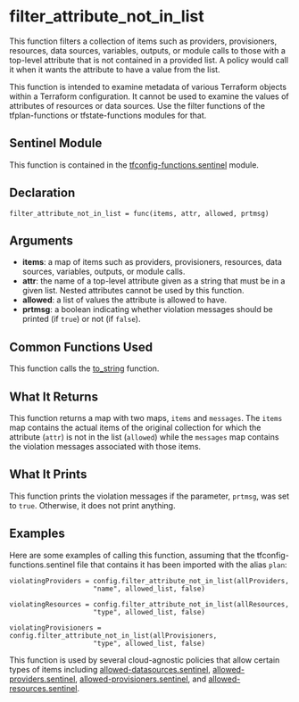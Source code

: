 # filter_attribute_not_in_list
This function filters a collection of items such as providers, provisioners, resources, data sources, variables, outputs, or module calls to those with a top-level attribute that is not contained in a provided list. A policy would call it when it wants the attribute to have a value from the list.

This function is intended to examine metadata of various Terraform objects within a Terraform configuration. It cannot be used to examine the values of attributes of resources or data sources. Use the filter functions of the tfplan-functions or tfstate-functions modules for that.

## Sentinel Module
This function is contained in the [tfconfig-functions.sentinel](../../tfconfig-functions.sentinel) module.

## Declaration
`filter_attribute_not_in_list = func(items, attr, allowed, prtmsg)`

## Arguments
* **items**: a map of items such as providers, provisioners, resources, data sources, variables, outputs, or module calls.
* **attr**: the name of a top-level attribute given as a string that must be in a given list. Nested attributes cannot be used by this function.
* **allowed**: a list of values the attribute is allowed to have.
* **prtmsg**: a boolean indicating whether violation messages should be printed (if `true`) or not (if `false`).

## Common Functions Used
This function calls the [to_string](./to_string.md) function.

## What It Returns
This function returns a map with two maps, `items` and `messages`. The `items` map contains the actual items of the original collection for which the attribute (`attr`) is not in the list (`allowed`) while the `messages` map contains the violation messages associated with those items.

## What It Prints
This function prints the violation messages if the parameter, `prtmsg`, was set to `true`. Otherwise, it does not print anything.

## Examples
Here are some examples of calling this function, assuming that the tfconfig-functions.sentinel file that contains it has been imported with the alias `plan`:
```
violatingProviders = config.filter_attribute_not_in_list(allProviders,
                     "name", allowed_list, false)

violatingResources = config.filter_attribute_not_in_list(allResources,
                     "type", allowed_list, false)

violatingProvisioners = config.filter_attribute_not_in_list(allProvisioners,
                     "type", allowed_list, false)
```

This function is used by several cloud-agnostic policies that allow certain types of items including [allowed-datasources.sentinel](../../../cloud-agnostic/allowed-datasources.sentinel), [allowed-providers.sentinel](../../../cloud-agnostic/allowed-providers.sentinel), [allowed-provisioners.sentinel](../../../cloud-agnostic/allowed-provisioners.sentinel), and [allowed-resources.sentinel](../../../cloud-agnostic/allowed-resources.sentinel).
